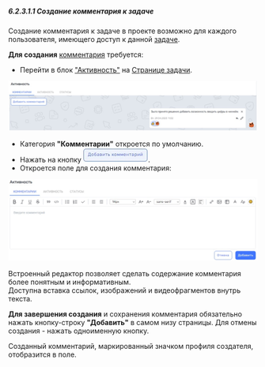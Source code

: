 ##### 6.2.3.1.1 Создание комментария к задаче  

Создание комментария к задаче в проекте возможно для каждого пользователя, имеющего доступ к данной [задаче](../../../6_task.md).

**Для создания** [комментария](6.2.3.1_comments.md) требуется:  

- Перейти в блок ["Активность"](../6.2.3_task_activity.md) на [Странице задачи](../../../6.2_task_page/6.2_task_page.md).

![6.2.3.1](/imgs/6.2.3.1.jpg)

- Категория **"Комментарии"** откроется по умолчанию.
- Нажать на кнопку ![добавить_комментарий](/imgs/добавить_коммент.jpg).
- Откроется поле для создания комментария:

![6.2.3.1.1](/imgs/6.2.3.1.1.jpg)

Встроенный редактор позволяет сделать содержание комментария более понятным и информативным.  
Доступна вставка ссылок, изображений и видеофрагментов внутрь текста.  

**Для завершения создания** и сохранения комментария обязательно нажать кнопку-строку **"Добавить"** в самом низу страницы.
Для отмены создания - нажать одноименную кнопку.

Созданный комментарий, маркированный значком профиля создателя, отобразится в поле.


